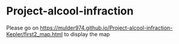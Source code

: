 # Project-alcool-infraction

Please go on https://mulder974.github.io/Project-alcool-infraction-Kepler/first2_map.html to display the map

